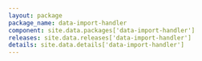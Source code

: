 ```yaml
---
layout: package
package_name: data-import-handler
component: site.data.packages['data-import-handler']
releases: site.data.releases['data-import-handler']
details: site.data.details['data-import-handler']
---
```

